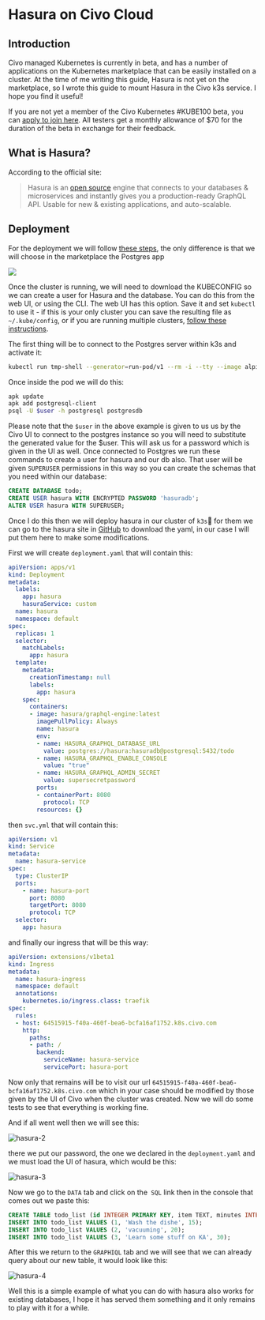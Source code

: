# Hasura on Civo Cloud

## Introduction

Civo managed Kubernetes is currently in beta, and has a number of applications on the Kubernetes marketplace that can be easily installed on a cluster. At the time of me writing this guide, Hasura is not yet on the marketplace, so I wrote this guide to mount Hasura in the Civo k3s service. I hope you find it useful!

If you are not yet a member of the Civo Kubernetes #KUBE100 beta, you can [apply to join here](https://www.civo.com/kube100). All testers get a monthly allowance of $70 for the duration of the beta in exchange for their feedback.

## What is Hasura?

According to the official site:

> Hasura is an [open source](https://github.com/hasura/graphql-engine) engine that connects to your databases & microservices and instantly gives you a production-ready GraphQL API. Usable for new & existing applications, and auto-scalable.

## Deployment

For the deployment we will follow [these steps](https://www.civo.com/learn/install-argo-cd-in-k3s-civo-cloud-for-deploy-applications#deployment), the only difference is that we will choose in the marketplace the Postgres app

![](https://drive.google.com/uc?id=1_hmQ-PWQ26mF3DbZ6GJsnfPZWloiu9hb)

Once the cluster is running, we will need to download the KUBECONFIG so we can create a user for Hasura and the database. You can do this from the web UI, or using the CLI. The web UI has this option. Save it and set `kubectl` to use it - if this is your only cluster you can save the resulting file as `~/.kube/config`, or if you are running multiple clusters, [follow these instructions](https://kubernetes.io/docs/tasks/access-application-cluster/configure-access-multiple-clusters/).

The first thing will be to connect to the Postgres server within k3s and activate it:

````bash
kubectl run tmp-shell --generator=run-pod/v1 --rm -i --tty --image alpine -- /bin/sh
````

Once inside the pod we will do this:

```bash
apk update
apk add postgresql-client
psql -U $user -h postgresql postgresdb
```

Please note that the `$user` in the above example is given to us us by the Civo UI to connect to the postgres instance so you will need to substitute the generated value for the $user. This will ask us for a password which is given in the UI as well. Once connected to Postgres we run these commands to create a user for hasura and our db also. That user will be given `SUPERUSER` permissions in this way so you can create the schemas that you need within our database:

```sql
CREATE DATABASE todo;
CREATE USER hasura WITH ENCRYPTED PASSWORD 'hasuradb';
ALTER USER hasura WITH SUPERUSER;
```

Once I do this then we will deploy hasura in our cluster of `k3s`:beer: for them we can go to the hasura site in [GitHub](https://github.com/hasura/graphql-engine/tree/master/install-manifests/kubernetes) to download the yaml, in our case I will put them here to make some modifications.

First we will create `deployment.yaml` that will contain this:

```yaml
apiVersion: apps/v1
kind: Deployment
metadata:
  labels:
    app: hasura
    hasuraService: custom
  name: hasura
  namespace: default
spec:
  replicas: 1
  selector:
    matchLabels:
      app: hasura
  template:
    metadata:
      creationTimestamp: null
      labels:
        app: hasura
    spec:
      containers:
      - image: hasura/graphql-engine:latest
        imagePullPolicy: Always
        name: hasura
        env:
        - name: HASURA_GRAPHQL_DATABASE_URL
          value: postgres://hasura:hasuradb@postgresql:5432/todo
        - name: HASURA_GRAPHQL_ENABLE_CONSOLE
          value: "true"
        - name: HASURA_GRAPHQL_ADMIN_SECRET
          value: supersecretpassword
        ports:
        - containerPort: 8080
          protocol: TCP
        resources: {}
```

then `svc.yml` that will contain this:

```yaml
apiVersion: v1
kind: Service
metadata:
  name: hasura-service
spec:
  type: ClusterIP
  ports:
    - name: hasura-port
      port: 8080
      targetPort: 8080
      protocol: TCP
  selector:
    app: hasura
```

and finally our ingress that will be this way:

```yaml
apiVersion: extensions/v1beta1
kind: Ingress
metadata:
  name: hasura-ingress
  namespace: default
  annotations:
    kubernetes.io/ingress.class: traefik
spec:
  rules:
  - host: 64515915-f40a-460f-bea6-bcfa16af1752.k8s.civo.com
    http:
      paths:
      - path: /
        backend:
          serviceName: hasura-service
          servicePort: hasura-port
```

Now only that remains will be to visit our url `64515915-f40a-460f-bea6-bcfa16af1752.k8s.civo.com` which in your case should be modified by those given by the UI of Civo when the cluster was created. Now we will do some tests to see that everything is working fine.

And if all went well then we will see this:

![hasura-2](https://drive.google.com/uc?id=1wSbUZUl1F7Jm5IV6-VdbjRI2bkJxbSAZ)

there we put our password, the one we declared in the `deployment.yaml` and we must load the UI of hasura, which would be this:

![hasura-3](https://drive.google.com/uc?id=1Z0Tztepc8gD1Y3sFiIpCDPMQjjBLK0ip)

Now we go to the `DATA` tab and click on the` SQL` link then in the console that comes out we paste this:

```sql
CREATE TABLE todo_list (id INTEGER PRIMARY KEY, item TEXT, minutes INTEGER);
INSERT INTO todo_list VALUES (1, 'Wash the dishe', 15);
INSERT INTO todo_list VALUES (2, 'vacuuming', 20);
INSERT INTO todo_list VALUES (3, 'Learn some stuff on KA', 30);
```

After this we return to the `GRAPHIQL` tab and we will see that we can already query about our new table, it would look like this:

![hasura-4](https://drive.google.com/uc?id=1HhnI2Pg7yWax-1iokNiCel3b0DLjVO0t)

Well this is a simple example of what you can do with hasura also works for existing databases, I hope it has served them something and it only remains to play with it for a while.